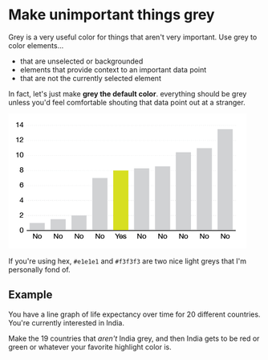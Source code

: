 # Make unimportant things grey

Grey is a very useful color for things that aren't very important. Use grey to color elements...

* that are unselected or backgrounded
* elements that provide context to an important data point
* that are not the currently selected element

In fact, let's just make **grey the default color**. everything should be grey unless you'd feel comfortable shouting that data point out at a stranger.

![](assets/ai-grey-plus-highlight.png)

If you're using hex, `#e1e1e1` and `#f3f3f3` are two nice light greys that I'm personally fond of.

## Example

You have a line graph of life expectancy over time for 20 different countries. You're currently interested in India.

Make the 19 countries that *aren't* India grey, and then India gets to be red or green or whatever your favorite highlight color is.